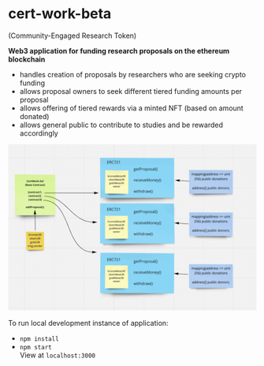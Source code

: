 # cert-work-beta

<CERT> (Community-Engaged Research Token)

**Web3 application for funding research proposals on the ethereum blockchain**
- handles creation of proposals by researchers who are seeking crypto funding
- allows proposal owners to seek different tiered funding amounts per proposal
- allows offering of tiered rewards via a minted NFT (based on amount donated)
- allows general public to contribute to studies and be rewarded accordingly

![Screenshot](readme-img.png)

To run local development instance of application:
- `npm install`
- `npm start`\
View at `localhost:3000`
